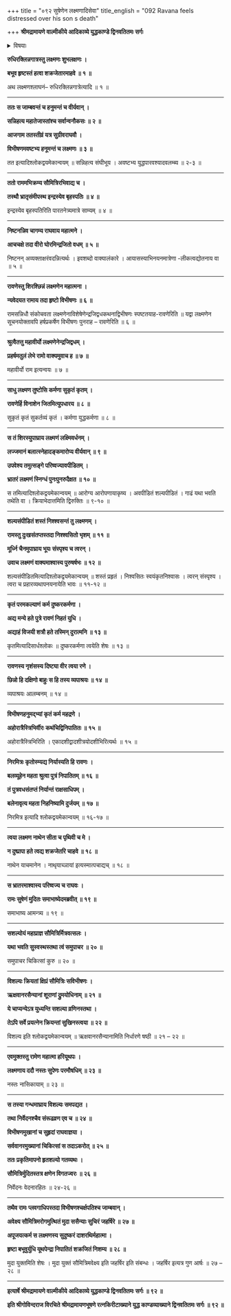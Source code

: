 +++
title = "०९२ सुषेणेन लक्ष्मणादिसेवा"
title_english = "092 Ravana feels distressed over his son s death"

+++
**श्रीमद्रामायणे वाल्मीकीये आदिकाव्ये युद्धकाण्डे द्विनवतितमः सर्गः**


<details><summary>विषयाः</summary>

इन्द्रजिद्विजयहृष्टेनलक्ष्मणेन विभीषणादिभिः सह रामसमीपमेत्य तच्चरणयोः प्रणामः ॥ १॥ विभीषणमुखाल्लक्ष्मणकृतेन्द्रजिद्वधश्रवणहृष्टेनरामेण लक्ष्मणस्यनिजाङ्कारोपणेन -परिष्वङ्गपूर्वकं प्रशंसनम् ॥ २ ॥ रामप्रेरणयासुषेणेनेन्द्रजिद्बाणविशकलीकृतानांल -क्ष्मणादीनां समुचितचिकित्सयाविशल्यीकरणम् ॥ ३ ॥

</details>


**रुधिरक्लिन्नगात्रस्तु लक्ष्मणः शुभलक्षणः ।**

**बभूव हृष्टस्तं हत्वा शक्रजेतारमाहवे ॥ १ ॥**

अथ लक्ष्मणश्लाघनं– रुधिरक्लिन्नगात्रेत्यादि ॥ १ ॥

****

**ततः स जाम्बवन्तं च हनुमन्तं च वीर्यवान् ।**

**सन्निहत्य महातेजास्तांश्च सर्वान्वनौकसः ॥ २ ॥**

**आजगाम ततस्तीव्रं यत्र सुग्रीवराघवौ ।**

**विभीषणमवष्टभ्य हनूमन्तं च लक्ष्मणः ॥ ३ ॥**

तत इत्यादिश्लोकद्वयमेकान्वयम् ॥ सन्निहत्य संघीभूय । अवष्टभ्य युद्धपारवश्यादवलम्ब्य ॥ २-३ ॥

****

**ततो राममभिक्रम्य सौमित्रिरभिवाद्य च ।**

**तस्थौ भ्रातृसंमीपस्थ इन्द्रस्येव बृहस्पतिः ॥ ४ ॥**

इन्द्रस्येव बृहस्पतिरिति पारतनेत्र्यमात्रे साम्यम् ॥ ४ ॥

****

**निष्टनन्निव चागम्य राघवाय महात्मने ।**

**आचचक्षे तदा वीरो घोरमिन्द्रजितो वधम् ॥ ५ ॥**

निष्टनन् अव्यक्ताक्षरंवदन्नित्यर्थः । इवशब्दो वाक्यालंकारे । आयासस्याभिनयनमात्रेणा -लीकत्वद्योतनाय वा ॥ ५ ॥

****

**रावणेस्तु शिरश्छिन्नं लक्ष्मणेन महात्मना ।**

**न्यवेदयत रामाय तदा हृष्टो विभीषणः ॥ ६ ॥**

रामसन्निधौ संकोचवता लक्ष्मणेनाविशेषेणेन्द्रजिद्वधकथनाद्विभीषणः स्पष्टतयाह-रावणेरिति ॥ यद्वा लक्ष्मणेन सूचनयोक्तावपि हर्षप्रकर्षेण विभीषणः पुनराह – रावणेरिति ॥ ६ ॥

****

**श्रुत्वैतत्तु महावीर्यो लक्ष्मणेनेन्द्रजिद्वधम् ।**

**प्रहर्षमतुलं लेभे रामो वाक्यमुवाच ह ॥ ७ ॥**

महावीर्यो राम इत्यन्वयः ॥ ७ ॥

****

**साधु लक्ष्मण तुष्टोसि कर्मणा सुकृतं कृतम् ।**

**रावणेर्हि विनाशेन जितमित्युपधारय ॥ ८ ॥**

सुकृतं कृतं सुकर्तव्यं कृतं । कर्मणा युद्धकर्मणा ॥ ८ ॥

****

**स तं शिरस्युपाघ्राय लक्ष्मणं लक्ष्मिवर्धनम् ।**

**लज्जमानं बलात्स्नेहादङ्कमारोप्य वीर्यवान् ॥ ९ ॥**

**उपवेश्य तमुत्सङ्गे परिष्वज्यावपीडितम् ।**

**भ्रातरं लक्ष्मणं स्निग्धं पुनःपुनरुदैक्षत ॥ १० ॥**

स तमित्यादिश्लोकद्वयमेकान्वयम् ॥ आरोग्य आरोपणायाकृष्य । अवपीडितं शल्यपीडितं । गाढं यथा भवति तथेति वा । क्रियाभेदात्तमिति द्विरुक्तिः ॥ ९-१० ॥

****

**शल्यसंपीडितं शस्तं निश्श्वसन्तं तु लक्ष्मणम् ।**

**रामस्तु दुःखसंतप्तस्तदा निश्श्वसितो भृशम् ॥ ११ ॥**

**मूर्ध्नि चैनमुपाघ्राय भूयः संस्पृश्य च त्वरन् ।**

**उवाच लक्ष्मणं वाक्यमाश्वास्य पुरुषर्षभः ॥ १२ ॥**

शल्यसंपीडितमित्यादिश्लोकद्वयमेकान्वयम् ॥ शस्तं प्रहृतं । निश्वसितः स्वयंकृतनिश्वासः । त्वरन् संस्पृश्य । त्वरा च प्रहारव्यथापनयनायेति भावः ॥ ११-१२ ॥

****

**कृतं परमकल्याणं कर्म दुष्करकर्मणा ।**

**अद्य मन्ये हते पुत्रे रावणं निहतं युधि ।**

**अद्याहं विजयी शत्रौ हते तस्मिन् दुरात्मनि ॥ १३ ॥**

कृतमित्यादिसार्धश्लोकः ॥ दुष्करकर्मणा त्वयेति शेषः ॥ १३ ॥

****

**रावणस्य नृशंसस्य दिष्ट्या वीर त्वया रणे ।**

**छिन्नो हि दक्षिणो बाहुः स हि तस्य व्यपाश्रयः ॥ १४ ॥**

व्यपाश्रयः आलम्बनम् ॥ १४ ॥

****

**विभीषणहनुमद्भ्यां कृतं कर्म महद्रणे ।**

**अहोरात्रैस्त्रिभिर्वीरः कथंचिद्विनिपातितः ॥ १५ ॥**

अहोरात्रैस्त्रिभिरिति । एकादशीद्वादशीत्रयोदशीभिरित्यर्थः ॥ १५ ॥

****

**निरमित्रः कृतोस्म्यद्य निर्यास्यति हि रावणः ।**

**बलव्यूहेन महता श्रुत्वा पुत्रं निपातितम् ॥ १६ ॥**

**तं पुत्रवधसंतप्तं निर्यान्तं राक्षसाधिपम् ।**

**बलेनावृत्य महता निहनिष्यामि दुर्जयम् ॥ १७ ॥**

निरमित्र इत्यादि श्लोकद्वयमेकान्वयम् ॥ १६-१७ ॥

****

**त्वया लक्ष्मण नाथेन सीता च पृथिवी च मे ।**

**न दुष्प्रापा हते त्वद्य शक्रजेतरि चाहवे ॥ १८ ॥**

नाथेन याचमानेन । नाथृयाच्ञायां इत्यस्मात्पचाद्यच् ॥ १८ ॥

****

**स भ्रातरमाश्वास्य परिष्वज्य च राघवः ।**

**रामः सुषेणं मुदितः समाभाष्येदमब्रवीत् ॥ १९ ॥**

समाभाष्य आमन्त्र्य ॥ १९ ॥

****

**सशल्योयं महाप्राज्ञ सौमित्रिर्मित्रवत्सलः ।**

**यथा भवति सुस्वस्थस्तथा त्वं समुपाचर ॥ २० ॥**

समुपाचर चिकित्सां कुरु ॥ २० ॥

****

**विशल्यः क्रियतां क्षिप्रं सौमित्रिः सविभीषणः ।**

**ऋक्षवानरसैन्यानां शूराणां द्रुमयोधिनाम् ॥ २१ ॥**

**ये चाप्यन्येऽत्र युध्यन्ति सशल्या व्रणिनस्तथा ।**

**तेऽपि सर्वे प्रयत्नेन क्रियन्तां सुखिनस्त्वया ॥ २२ ॥**

विशल्य इति श्लोकद्वयमेकान्वयम् ॥ ऋक्षवानरसैन्यानामिति निर्धारणे षष्ठी ॥ २१ – २२ ॥

****

**एवमुक्तस्तु रामेण महात्मा हरियूथपः ।**

**लक्ष्मणाय ददौ नस्तः सुपेणः परमौषधिम् ॥ २३ ॥**

नस्तः नासिकायाम् ॥ २३ ॥

****

**स तस्या गन्धमाघ्राय विशल्यः समपद्यत ।**

**तथा निर्वेदनश्चैव संरूढव्रण एव च ॥ २४ ॥**

**विभीषणमुखानां च सुहृदां राघवाज्ञया ।**

**सर्ववानरमुख्यानां चिकित्सां स तदाऽकरोत् ॥ २५ ॥**

**ततः प्रकृतिमापनो हृतशल्यो गतव्यथः ।**

**सौमित्रिर्मुदितस्तत्र क्षणेन विगतज्वरः ॥ २६ ॥**

निर्वेदनः वेदनारहितः ॥ २४-२६ ॥

****

**तथैव रामः प्लवगाधिपस्तदा विभीषणश्चर्क्षपतिश्च जाम्बवान् ।**

**अवेक्ष्य सौमित्रिमरोगमुत्थितं मुदा ससैन्याः सुचिरं जहर्षिरे ॥ २७ ॥**

**अपूजयत्कर्म स लक्ष्मणस्य सुदुष्करं दाशरथिर्महात्मा ।**

**हृष्टा बभूवुर्युधि यूथपेन्द्रा निपातितं शक्रजितं निशम्य ॥ २८ ॥**

मुदा युक्तमिति शेषः । मुदा युक्तं सौमित्रिमवेक्ष्य इति जहर्षिर इति संबन्धः । जहर्षिर इत्यत्र गुण आर्षः ॥ २७ – २८ ॥

****

**इत्यार्षे श्रीमद्रामायणे वाल्मीकीये आदिकाव्ये युद्धकाण्डे द्विनवतितमः सर्गः ॥ ९२ ॥**

**इति श्रीगोविन्दराज विरचिते श्रीमद्रामायणभूषणे रत्नकिरीटाख्याने युद्ध काण्डव्याख्याने द्विनवतितमः सर्गः ॥ ९२ ॥**
